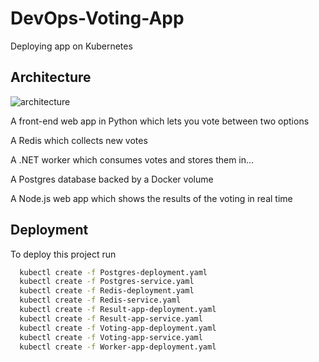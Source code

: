 # DevOps-Voting-App

Deploying app on Kubernetes
## Architecture

![architecture](https://github.com/user-attachments/assets/ea132ba4-3d41-4872-886e-2473099202b7)


A front-end web app in Python which lets you vote between two options

A Redis which collects new votes

A .NET worker which consumes votes and stores them in…

A Postgres database backed by a Docker volume

A Node.js web app which shows the results of the voting in real time


## Deployment

To deploy this project run

```bash
  kubectl create -f Postgres-deployment.yaml
  kubectl create -f Postgres-service.yaml
  kubectl create -f Redis-deployment.yaml
  kubectl create -f Redis-service.yaml
  kubectl create -f Result-app-deployment.yaml
  kubectl create -f Result-app-service.yaml
  kubectl create -f Voting-app-deployment.yaml
  kubectl create -f Voting-app-service.yaml
  kubectl create -f Worker-app-deployment.yaml
```

